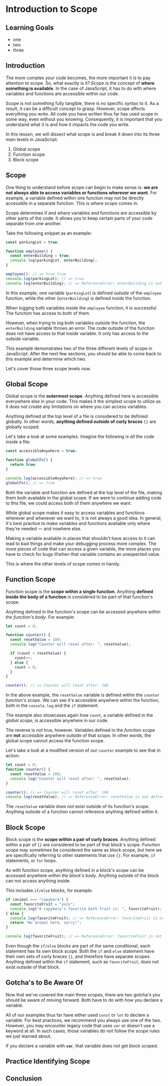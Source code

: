# Introduction to Scope

## Learning Goals

- one
- two
- three

## Introduction

The more complex your code becomes, the more important it is to pay attention to
scope. So, what exactly is it? _Scope_ is the concept of **where something is
available**. In the case of JavaScript, it has to do with where variables and
functions are accessible within our code.

Scope is not something fully tangible, there is no specific syntax to it. As a
result, it can be a difficult concept to grasp. However, scope affects
everything you write. All code you have written thus far has used scope in some
way, even without you knowing. Consequently, it is important that you understand
what it is and how it impacts the code you write.

In this lesson, we will dissect what scope is and break it down into its three
main levels in JavaScript:

1. Global scope
1. Function scope
1. Block scope

## Scope

One thing to understand before scope can begin to make sense is: **we are not
always able to access variables or functions wherever we want**. For example, a
variable defined within one function may not be directly accessible in a
separate function. This is where scope comes in.

Scope determines if and where variables and functions are accessible by other
parts of the code. It allows you to keep certain parts of your code separate
from one another.

Take the following snippet as an example:

```js
const parkingLot = true;

function employee() {
  const enterBuilding = true;
  console.log(parkingLot, enterBuilding);
}

employee(); // => true true
console.log(parkingLot); // => true
console.log(enterBuilding); // => ReferenceError: enterBuilding is not defined
```

In this example, one variable (`parkingLot`) is defined _outside_ of the
`employee` function, while the other (`enterBuilding`) is defined _inside_ the
function.

When logging both variables _inside_ the `employee` function, it is successful.
The function has access to both of them.

However, when trying to log both variables _outside_ the function, the
`enterBuilding` variable throws an error. The code outside of the function does
not have access to that inside variable. It only has access to the outside
variable.

This example demonstrates two of the three different levels of scope in
JavaScript. After the next few sections, you should be able to come back to this
example and determine which two.

Let's cover those three scope levels now.

## Global Scope

Global scope is the **outermost scope**. Anything defined here is accessible
everywhere else in your code. This makes it the simplest scope to utilize as it
does not create any limitations on where you can access variables.

Anything defined at the top level of a file is considered to be definied
globally. In other words, **anything defined _outside_ of curly braces** `{}`
are globally scoped.

Let's take a look at some examples. Imagine the following is _all_ the code
inside a file:

```js
const accessibleAnywhere = true;

function globalFn() {
  return true;
}

console.log(accessibleAnywhere); // => true
globalFn(); // => true
```

Both the variable and function are defined at the top level of the file, making
them both available in the global scope. If we were to continue adding code to
this file, we could access both of them anywhere we want.

While global scope makes it easy to access variables and functions wherever and
whenever we want to, it is not always a good idea. In general, it's best
practice to make variables and functions available only where they're needed
— and nowhere else.

Making a variable available in places that shouldn't have access to it can lead
to bad things and make your debugging process more complex. The more pieces of
code that can access a given variable, the more places you have to check for
bugs if/when that variable contains an unexpected value.

This is where the other levels of scope comes in handy.

## Function Scope

Function scope is the **scope within a single function**. Anything **defined
inside the body of a function** is considered to be part of that function's
scope.

Anything defined in the function's scope can be accessed anywhere _within the
function's body_. For example:

```js
let count = 0;

function counter() {
  const resetValue = 100;
  console.log("Counter will reset after: ", resetValue);

  if (count < resetValue) {
    count++;
  } else {
    count = 0;
  }
}

counter(); // => Counter will reset after: 100
```

In the above example, the `resetValue` variable is defined within the `counter`
_function's scope_. We can see it's accessible anywhere within the function,
both in the `console.log` and the `if` statement.

The example also showcases again how `count`, a variable defined in the _global
scope_, is accessible anywhere in our code.

The reverse is not true, however. Variables defined in the _function scope_ are
**not** accessible anywhere outside of that scope. In other words, the global
scope cannot access the function scope.

Let's take a look at a modified version of our `counter` example to see that in
action:

```js
let count = 0;
function counter() {
  const resetValue = 100;
  console.log("Counter will reset after: ", resetValue);
}

counter(); // => Counter will reset after: 100
console.log(resetValue); // => ReferenceError: resetValue is not defined
```

The `resetValue` variable does not exist outside of its function's scope.
Anything outside of a function cannot reference anything defined within it.

## Block Scope

Block scope is the **scope within a pair of curly braces**. Anything defined
within a pair of `{}` are considered to be part of that block's scope. Function
scope may sometimes be considered the same as block scope, but here we are
specifically referring to other statements that use `{}`. For example, `if`
statements, or `for` loops.

As with function scope, anything defined in a block's scope can be accessed
anywhere _within the block's body_. Anything outside of the block can not access
anything inside.

This includes `if/else` blocks, for example:

```js
if (animal === "capybara") {
  const favoriteFruit = "yuzu";
  console.log("A capybara's favorite bath fruit is: ", favoriteFruit); // => A capybara's favorite bath fruit is: yuzu
} else {
  console.log(favoriteFruit); // => ReferenceError: favoriteFruit is not defined
  return "No animal here, sorry!";
}

console.log(favoriteFruit); // => ReferenceError: favoriteFruit is not defined
```

Even though the `if/else` blocks are part of the same conditional, each
statement has its own block scope. Both the `if` and `else` statement have their
own sets of curly braces `{}`, and therefore have separate scopes. Anything
defined within the `if` statement, such as `favoriteFruit`, does not exist
outside of that block.

## Gotcha's to Be Aware Of

Now that we've covered the main three scopes, there are two gotcha's you should
be aware of moving forward. Both have to do with how you declare a variable.

All of our examples thus far have either used `const` or `let` to declare a
variable. For best practices, we recommend you always use one of the two.
However, you may encounter legacy code that uses `var` or doesn't use a keyword
at all. In such cases, those variables do not follow the scope rules we just
learned about.

If you declare a variable with **`var`**, that variable does not get block
scoped.

## Practice Identifying Scope

## Conclusion

<!-- See if you can determine which variables are globally scoped:

```js
const name = "Kentaro";

function greeting(name, type) {
  const hi = "Hello there, ";
  const bye = "See you next time, ";

  if (type === "hi") {
    console.log(hi + name);
  } else {
    console.log(bye + name);
  }
}

greeting(name, "bye");
```

<details><summary><b>Which variables from the above snippet are in the global scope?</b></summary>
<p>
  <ul>
    <li>name</li>
    <li>greeting</li>
  </ul>
</p>
</details>

<details><summary><b>Bonus Question: What would the output be of the above example?</b></summary>
<p>
  See you next time, Kentaro
</p>
</details> -->
